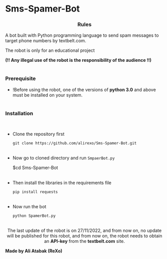 # Sms-Spamer-Bot
<h3><p align="center">Rules</p></h3>

A bot built with Python programming language to send spam messages to target phone numbers by textbelt.com.

The robot is only for an educational project

<b>(!! Any illegal use of the robot is the responsibility of the audience !!)</b></br></br>
 
  
<h3><p align="left">Prerequisite</p></h3>
  
- !Before using the robot, one of the versions of <b>python 3.0</b> and above must be installed on your system.</br></br>
 

  
<h3><p align="left">Installation</p></h3></br>

- Clone the repository first 
   
   `git clone https://github.com/alirexo/Sms-Spamer-Bot.git`</br></br>

    
 
 - Now go to cloned directory and run `SmpaerBot.py`</br>

    $cd Sms-Spamer-Bot</br></br>
 
 - Then install the libraries in the requirements file
  
    `pip install requests`</br></br>
 
  
  
 - Now run the bot
  
    `python SpamerBot.py`</br></br>
 

  <p align="center">The last update of the robot is on 27/11/2022, and from now on, no update will be published for this robot, and from now on, the robot needs to obtain an <b>API-key</b> from the <b>textbelt.com</b> site.</p>
  <b>Made by Ali Atabak (ReXo)</b> 
